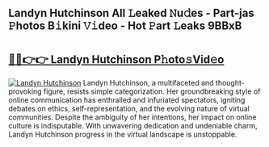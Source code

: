 ## Landyn Hutchinson All 𝙻eaked 𝙽u𝚍es - Part-jas 𝙿hotos B𝚒kini 𝚅𝚒deo - Hot 𝙿art 𝙻eaks 9BBxB

# <h2><a href="http://ld3el6.urlbe.top/?page=Landyn+Hutchinson">🔗🔗👉👉 Landyn Hutchinson P𝚑oto𝚜Vid𝚎o</a></h2>

[![Landyn Hutchinson](https://i.imgur.com/eBuTRDB.gif)](http://ld3el6.urlbe.top/?page=Landyn+Hutchinson)
Landyn Hutchinson, a multifaceted and thought-provoking figure, resists simple categorization. Her groundbreaking style of online communication has enthralled and infuriated spectators, igniting debates on ethics, self-representation, and the evolving nature of virtual communities. Despite the ambiguity of her intentions, her impact on online culture is indisputable. With unwavering dedication and undeniable charm, Landyn Hutchinson progress in the virtual landscape is unstoppable.
